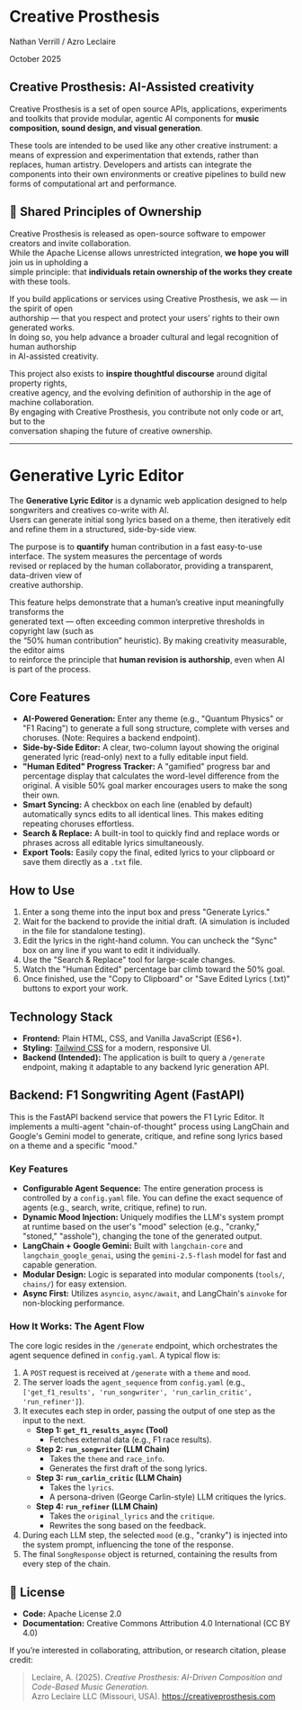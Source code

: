 # Creative Prosthesis

Nathan Verrill / Azro Leclaire

October 2025

## Creative Prosthesis: AI-Assisted creativity

Creative Prosthesis is a set of open source APIs, applications, experiments and toolkits that provide modular, agentic AI components for **music composition, sound design, and visual generation**.

These tools are intended to be used like any other creative instrument: a means of expression and experimentation that extends, rather than replaces, human artistry. Developers and artists can integrate the components into their own environments or creative pipelines to build new forms of computational art and performance.

## 🤝 Shared Principles of Ownership

Creative Prosthesis is released as open-source software to empower creators and invite collaboration.  
While the Apache License allows unrestricted integration, **we hope you will** join us in upholding a  
simple principle: that **individuals retain ownership of the works they create** with these tools.

If you build applications or services using Creative Prosthesis, we ask — in the spirit of open  
authorship — that you respect and protect your users’ rights to their own generated works.  
In doing so, you help advance a broader cultural and legal recognition of human authorship  
in AI-assisted creativity.

This project also exists to **inspire thoughtful discourse** around digital property rights,  
creative agency, and the evolving definition of authorship in the age of machine collaboration.  
By engaging with Creative Prosthesis, you contribute not only code or art, but to the  
conversation shaping the future of creative ownership.

---

# Generative Lyric Editor

The **Generative Lyric Editor** is a dynamic web application designed to help songwriters and creatives co-write with AI.  
Users can generate initial song lyrics based on a theme, then iteratively edit and refine them in a structured, side-by-side view.

The purpose is to **quantify** human contribution in a fast easy-to-use interface. The system measures the percentage of words  
revised or replaced by the human collaborator, providing a transparent, data-driven view of  
creative authorship.

This feature helps demonstrate that a human’s creative input meaningfully transforms the  
generated text — often exceeding common interpretive thresholds in copyright law (such as  
the “50% human contribution” heuristic). By making creativity measurable, the editor aims  
to reinforce the principle that **human revision is authorship**, even when AI is part of the process.

## Core Features

- **AI-Powered Generation:** Enter any theme (e.g., "Quantum Physics" or "F1 Racing") to generate a full song structure, complete with verses and choruses. (Note: Requires a backend endpoint).
- **Side-by-Side Editor:** A clear, two-column layout showing the original generated lyric (read-only) next to a fully editable input field.
- **"Human Edited" Progress Tracker:** A "gamified" progress bar and percentage display that calculates the word-level difference from the original. A visible 50% goal marker encourages users to make the song their own.
- **Smart Syncing:** A checkbox on each line (enabled by default) automatically syncs edits to all identical lines. This makes editing repeating choruses effortless.
- **Search & Replace:** A built-in tool to quickly find and replace words or phrases across all editable lyrics simultaneously.
- **Export Tools:** Easily copy the final, edited lyrics to your clipboard or save them directly as a `.txt` file.

## How to Use

1.  Enter a song theme into the input box and press "Generate Lyrics."
2.  Wait for the backend to provide the initial draft. (A simulation is included in the file for standalone testing).
3.  Edit the lyrics in the right-hand column. You can uncheck the "Sync" box on any line if you want to edit it individually.
4.  Use the "Search & Replace" tool for large-scale changes.
5.  Watch the "Human Edited" percentage bar climb toward the 50% goal.
6.  Once finished, use the "Copy to Clipboard" or "Save Edited Lyrics (.txt)" buttons to export your work.

## Technology Stack

- **Frontend:** Plain HTML, CSS, and Vanilla JavaScript (ES6+).
- **Styling:** [Tailwind CSS](https://tailwindcss.com/) for a modern, responsive UI.
- **Backend (Intended):** The application is built to query a `/generate` endpoint, making it adaptable to any backend lyric generation API.

## Backend: F1 Songwriting Agent (FastAPI)

This is the FastAPI backend service that powers the F1 Lyric Editor. It implements a multi-agent "chain-of-thought" process using LangChain and Google's Gemini model to generate, critique, and refine song lyrics based on a theme and a specific "mood."

### Key Features

- **Configurable Agent Sequence:** The entire generation process is controlled by a `config.yaml` file. You can define the exact sequence of agents (e.g., search, write, critique, refine) to run.
- **Dynamic Mood Injection:** Uniquely modifies the LLM's system prompt at runtime based on the user's "mood" selection (e.g., "cranky," "stoned," "asshole"), changing the tone of the generated output.
- **LangChain + Google Gemini:** Built with `langchain-core` and `langchain_google_genai`, using the `gemini-2.5-flash` model for fast and capable generation.
- **Modular Design:** Logic is separated into modular components (`tools/`, `chains/`) for easy extension.
- **Async First:** Utilizes `asyncio`, `async/await`, and LangChain's `ainvoke` for non-blocking performance.

### How It Works: The Agent Flow

The core logic resides in the `/generate` endpoint, which orchestrates the agent sequence defined in `config.yaml`. A typical flow is:

1.  A `POST` request is received at `/generate` with a `theme` and `mood`.
2.  The server loads the `agent_sequence` from `config.yaml` (e.g., `['get_f1_results', 'run_songwriter', 'run_carlin_critic', 'run_refiner']`).
3.  It executes each step in order, passing the output of one step as the input to the next.
    - **Step 1: `get_f1_results_async` (Tool)**
      - Fetches external data (e.g., F1 race results).
    - **Step 2: `run_songwriter` (LLM Chain)**
      - Takes the `theme` and `race_info`.
      - Generates the first draft of the song lyrics.
    - **Step 3: `run_carlin_critic` (LLM Chain)**
      - Takes the `lyrics`.
      - A persona-driven (George Carlin-style) LLM critiques the lyrics.
    - **Step 4: `run_refiner` (LLM Chain)**
      - Takes the `original_lyrics` and the `critique`.
      - Rewrites the song based on the feedback.
4.  During each LLM step, the selected `mood` (e.g., "cranky") is injected into the system prompt, influencing the tone of the response.
5.  The final `SongResponse` object is returned, containing the results from every step of the chain.

## 🧠 License

- **Code:** Apache License 2.0
- **Documentation:** Creative Commons Attribution 4.0 International (CC BY 4.0)

If you’re interested in collaborating, attribution, or research citation, please credit:

> Leclaire, A. (2025). _Creative Prosthesis: AI-Driven Composition and Code-Based Music Generation._  
> Azro Leclaire LLC (Missouri, USA). https://creativeprosthesis.com
